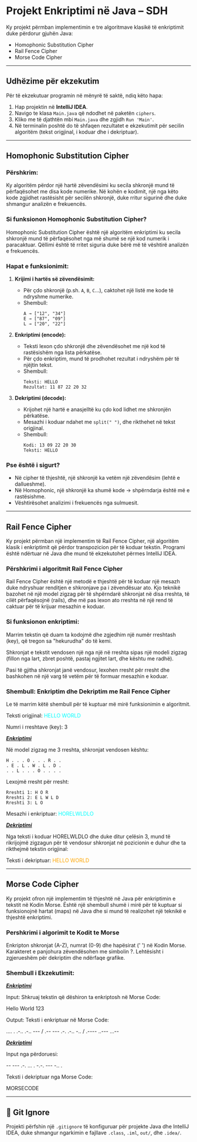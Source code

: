 # Projekt Enkriptimi në Java – SDH

Ky projekt përmban implementimin e tre algoritmave klasikë të enkriptimit duke përdorur gjuhën Java:

- Homophonic Substitution Cipher
-  Rail Fence Cipher
-  Morse Code Cipher

---

## Udhëzime për ekzekutim

Për të ekzekutuar programin në mënyrë të saktë, ndiq këto hapa:

1. Hap projektin në **IntelliJ IDEA**.
2. Navigo te klasa `Main.java` që ndodhet në paketën `ciphers`.
3. Kliko me të djathtën mbi `Main.java` dhe zgjidh `Run 'Main'`.
4. Në terminalin poshtë do të shfaqen rezultatet e ekzekutimit për secilin algoritëm (tekst origjinal, i koduar dhe i dekriptuar).

---

## Homophonic Substitution Cipher

### Përshkrim:
Ky algoritëm përdor një hartë zëvendësimi ku secila shkronjë mund të përfaqësohet me disa kode numerike. Në kohën e kodimit, një nga këto kode zgjidhet rastësisht për secilën shkronjë, duke rritur sigurinë dhe duke shmangur analizën e frekuencës.

### Si funksionon Homophonic Substitution Cipher?

Homophonic Substitution Cipher është një algoritëm enkriptimi ku secila shkronjë mund të përfaqësohet nga më shumë se një kod numerik i paracaktuar. Qëllimi është të rritet siguria duke bërë më të vështirë analizën e frekuencës.

### Hapat e funksionimit:

1. **Krijimi i hartës së zëvendësimit:**
    - Për çdo shkronjë (p.sh. `A`, `B`, `C`...), caktohet një listë me kode të ndryshme numerike.
    - Shembull:
      ```
      A → ["12", "34"]
      E → ["87", "09"]
      L → ["20", "22"]
      ```

2. **Enkriptimi (encode):**
    - Teksti lexon çdo shkronjë dhe zëvendësohet me një kod të rastësishëm nga lista përkatëse.
    - Për çdo enkriptim, mund të prodhohet rezultat i ndryshëm për të njëjtin tekst.
    - Shembull:
      ```
      Teksti: HELLO
      Rezultat: 11 87 22 20 32
      ```

3. **Dekriptimi (decode):**
    - Krijohet një hartë e anasjelltë ku çdo kod lidhet me shkronjën përkatëse.
    - Mesazhi i koduar ndahet me `split(" ")`, dhe rikthehet në tekst origjinal.
    - Shembull:
      ```
      Kodi: 13 09 22 20 30
      Teksti: HELLO
      ```

### Pse është i sigurt?

- Në cipher të thjeshtë, një shkronjë ka vetëm një zëvendësim (lehtë e dallueshme).
- Në Homophonic, një shkronjë ka shumë kode → shpërndarja është më e rastësishme.
- Vështirësohet analizimi i frekuencës nga sulmuesit.

---

##  Rail Fence Cipher 

Ky projekt përmban një implementim të Rail Fence Cipher, një algoritëm klasik i enkriptimit 
që përdor transpozicion për të koduar tekstin. Programi është ndërtuar në Java dhe mund 
të ekzekutohet përmes IntelliJ IDEA.




### Përshkrimi i algoritmit Rail Fence Cipher

Rail Fence Cipher është një metodë e thjeshtë për të koduar një mesazh duke ndryshuar renditjen e shkronjave pa i zëvendësuar ato. Kjo teknikë bazohet në një model zigzag për të shpërndarë shkronjat në disa rreshta, të cilët përfaqësojnë (rails), dhe më pas lexon ato rreshta në një rend të caktuar për të krijuar mesazhin e koduar.

### Si funksionon enkriptimi:

Marrim tekstin që duam ta kodojmë dhe zgjedhim një numër rreshtash (key), që tregon sa "hekurudha" do të kemi.

Shkronjat e tekstit vendosen një nga një në rreshta sipas një modeli zigzag (fillon nga lart, zbret poshtë, pastaj ngjitet lart, dhe kështu me radhë).

Pasi të gjitha shkronjat janë vendosur, lexohen rresht për rresht dhe bashkohen në një varg të vetëm për të formuar mesazhin e koduar.

### Shembull: Enkriptim dhe Dekriptim me Rail Fence Cipher
Le të marrim këtë shembull për të kuptuar më mirë funksionimin e algoritmit.

Teksti origjinal: <span style="color:cyan">HELLO WORLD</span>

Numri i rreshtave (key): 3

<u>***Enkriptimi***</u>

Në model zigzag me 3 rreshta, shkronjat vendosen kështu:

```
H . . . O . . . R . .
. E . L . W . L . D .
. . L . . . O . . . .
```
Lexojmë rresht për rresht:

```
Rreshti 1: H O R  
Rreshti 2: E L W L D  
Rreshti 3: L O  
```
Mesazhi i enkriptuar: <span style="color:cyan">HORELWLDLO </span>

<u>***Dekriptimi***</u>

Nga teksti i koduar HORELWLDLO dhe duke ditur çelësin 3, mund të rikrijojmë zigzagun për të vendosur shkronjat në pozicionin e duhur dhe ta rikthejmë tekstin origjinal:

Teksti i dekriptuar: <span style="color:orange">HELLO WORLD  </span>

---

## Morse Code Cipher 

Ky projekt ofron një implementim të thjeshtë në Java për enkriptimin e tekstit në Kodin Morse. 
Është një shembull shumë i mirë për të kuptuar si funksionojnë hartat (maps) në Java dhe si mund të realizohet një teknikë e thjeshtë enkriptimi.



### Pershkrimi i algorimit te Kodit te Morse

Enkripton shkronjat (A-Z), numrat (0-9) dhe hapësirat (' ') në Kodin Morse.
Karakteret e panjohura zëvendësohen me simbolin ?.
Lehtësisht i zgjerueshëm për dekriptim dhe ndërfaqe grafike.

### Shembull i Ekzekutimit:

<u>***Enkriptimi***</u>

Input:
Shkruaj tekstin që dëshiron ta enkriptosh në Morse Code:

Hello World 123

Output:
Teksti i enkriptuar në Morse Code:

.... . .-.. .-.. --- / .-- --- .-. .-.. -.. / .---- ..--- ...--

<u>***Dekriptimi***</u>

Input nga përdoruesi:

-- --- .-. ... . -.-. --- -.. .

Teksti i dekriptuar nga Morse Code:

MORSECODE 

---

## 🧹 Git Ignore

Projekti përfshin një `.gitignore` të konfiguruar për projekte Java dhe IntelliJ IDEA, duke shmangur ngarkimin e fajllave `.class`, `.iml`, `out/`, dhe `.idea/`.




